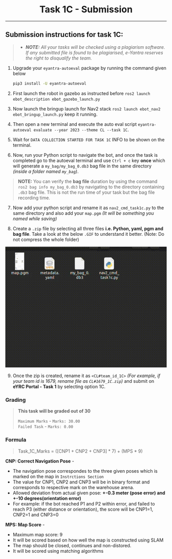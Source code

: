 <style>
.back{
	position: fixed;
	width: 250px;
	height: 250px;
	top: 50%;
	left: 50%;
    margin-top: auto; 
    margin-left: auto; 
	opacity: 0.15;
    z-index: -1;
	}
</style>
<!-- <img src="http://mooc.e-yantra.org/img/EyantraLogoMini.png" class="back"> -->

<center>
    <h1>Task 1C - Submission</h1>
</center>

---

## Submission instructions for task 1C:

> * ***NOTE:** All your tasks will be checked using a plagiarism software. If any submitted file is found to be plagiarised, e-Yantra reserves the right to disqualify the team.*

1. Upgrade your `eyantra-autoeval` package by running the command given below

    ```sh
    pip3 install -U eyantra-autoeval
    ```

2. First launch the robot in gazebo as instructed before `ros2 launch ebot_description ebot_gazebo_launch.py` 

3. Now launch the bringup launch for Nav2 stack `ros2 launch ebot_nav2 ebot_bringup_launch.py` keep it running.

4. Then open a new terminal and execute the auto eval script `eyantra-autoeval evaluate --year 2023 --theme CL --task 1C`.

5. Wait for `DATA COLLECTION STARTED FOR TASK 1C` INFO to be shown on the terminal.

6. Now, run your Python script to navigate the bot, and once the task is completed go to the autoeval terminal and use `Ctrl + c` key **once** which will generate a `my_bag/my_bag_0.db3` bag file in the same directory *(inside a folder named `my_bag`)*.

> **NOTE:**  You can verify the **bag file** duration by using the command `ros2 bag info my_bag_0.db3` by navigating to the directory containing `.db3` bag file. This is not the run time of your task but the bag file recording time.

7. Now add your python script and rename it as `nav2_cmd_task1c.py` to the same directory and also add your `map.pgm` *(It will be something you named while saving)*

8. Create a `.zip` file by selecting all three files **i.e. Python, yaml, pgm and bag file**. Take a look at the below `.GIF` to understand it better. (Note: Do not compress the whole folder)

![](1c_submission.gif)

9. Once the zip is created, rename it as `<CL#team_id_1C>` *(For example, if your team id is 1679, rename file as `CL#1679_1C.zip`)* and submit on **eYRC Portal - Task 1** by selecting option 1C.

### Grading 

> **This task will be graded out of 30**
>  
>   `Maximum Marks` - `Marks: 30.00` <br>
>   `Failed Task` - `Marks: 0.00`

### Formula

> Task_1C_Marks = ([CNP1 + CNP2 + CNP3] * 7) + (MPS * 9) 


**CNP: Correct Navigation Pose** - 
- The navigation pose correspondes to the three given poses which is marked on the map in `Instrctions Section`
- The value for CNP1, CNP2 and CNP3 will be in binary format and corresponds to respective mark on the warehouse arena.
- Allowed deviation from actual given pose: **+-0.3 meter (pose error) and +-10 degrees(orientation error)**
- For example: if the bot reached P1 and P2 within error, and failed to reach P3 (either distance or orientation), the score will be CNP1=1, CNP2=1 and CNP3=0

**MPS: Map Score** - 

- Maximum map score: 9
- It will be scored based on how well the map is constructed using SLAM
- The map should be closed, continues and non-distored.
- It will be scored using matching algorithms